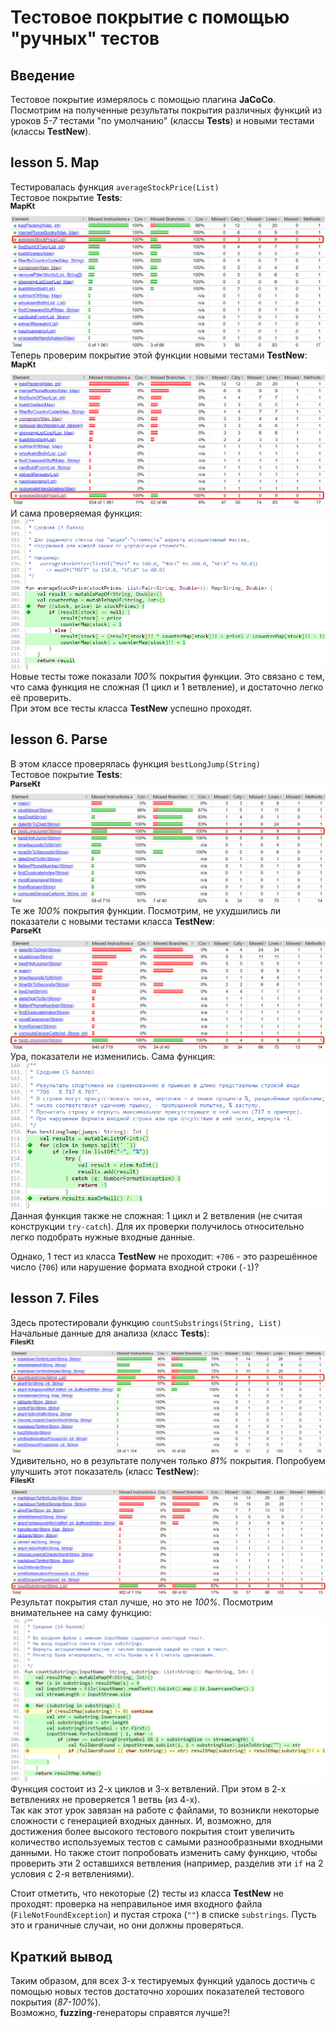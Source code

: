 # Тестовое покрытие с помощью "ручных" тестов
## Введение
Тестовое покрытие измерялось с помощью плагина **JaCoCo**.  
Посмотрим на полученные результаты покрытия различных функций из уроков *5-7* тестами "по умолчанию" (классы **Tests**) и новыми тестами (классы **TestNew**).
## lesson 5. Map
Тестировалась функция `averageStockPrice(List)`   
Тестовое покрытие **Tests**:
![Map.Tests](images/Map_Tests_coverage.png)
Теперь проверим покрытие этой функции новыми тестами **TestNew**: 
![Map.TestNew](images/Map_TestNew_coverage.png)
И сама проверяемая функция:
![Map.TestNew.Function](images/Map_TestNew_fun.png)  
Новые тесты тоже показали *100%* покрытия функции. Это связано с тем, что сама функция не сложная (1 цикл и 1 ветвление), и достаточно легко её проверить.  
При этом все тесты класса **TestNew** успешно проходят.
## lesson 6. Parse
В этом классе проверялась функция `bestLongJump(String)`   
Тестовое покрытие **Tests**:
![Parse.Tests](images/Parse_Tests_coverage.png)
Те же *100%* покрытия функции. Посмотрим, не ухудшились ли показатели с новыми тестами класса **TestNew**:
![Parse.TestNew](images/Parse_TestNew_coverage.png)
Ура, показатели не изменились. Сама функция:
![Parse.TestNew.Function](images/Parse_TestNew_fun.png)  
Данная функция также не сложная: 1 цикл и 2 ветвления (не считая конструкции `try-catch`).
Для их проверки получилось относительно легко подобрать нужные входные данные.

Однако, 1 тест из класса **TestNew** не проходит: `+706` - это разрешённое число (`706`) или нарушение формата входной строки (`-1`)?
## lesson 7. Files
Здесь протестировали функцию `countSubstrings(String, List)`   
Начальные данные для анализа (класс **Tests**):
![Files.Tests](images/Files_Tests_coverage.png)
Удивительно, но в результате получен только *81%* покрытия. Попробуем улучшить этот показатель (класс **TestNew**):
![Files.TestNew](images/Files_TestNew_coverage.png)
Результат покрытия стал лучше, но это не *100%*. Посмотрим внимательнее на саму функцию:
![Files.TestNew.Function](images/Files_TestNew_fun.png)
Функция состоит из 2-х циклов и 3-х ветвлений. При этом в 2-х ветвлениях не проверяется 1 ветвь (из 4-х).  
Так как этот урок завязан на работе с файлами, то возникли некоторые сложности с генерацией входных данных.
И, возможно, для достижения более высокого тестового покрытия стоит увеличить количество используемых тестов с самыми разнообразными входными данными.
Но также стоит попробовать изменить саму функцию, чтобы проверить эти 2 оставшихся ветвления (например, разделив эти `if` на 2 условия с 2-я ветвлениями).

Стоит отметить, что некоторые (2) тесты из класса **TestNew** не проходят: проверка на неправильное имя входного файла (`FileNotFoundException`) и
пустая строка (`""`) в списке `substrings`. Пусть это и граничные случаи, но они должны проверяться.
## Краткий вывод
Таким образом, для всех *3*-х тестируемых функций удалось достичь с помощью новых тестов достаточно хороших показателей тестового покрытия (*87-100%*).  
Возможно, **fuzzing**-генераторы справятся лучше?!